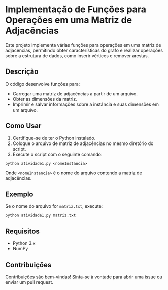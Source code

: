 # Implementação de Funções para Operações em uma Matriz de Adjacências

Este projeto implementa várias funções para operações em uma matriz de adjacências, permitindo obter características do grafo e realizar operações sobre a estrutura de dados, como inserir vértices e remover arestas.

## Descrição

O código desenvolve funções para:
- Carregar uma matriz de adjacências a partir de um arquivo.
- Obter as dimensões da matriz.
- Imprimir e salvar informações sobre a instância e suas dimensões em um arquivo.

<h2>Como Usar</h2>
    <ol>
        <li>Certifique-se de ter o Python instalado.</li>
        <li>Coloque o arquivo de matriz de adjacências no mesmo diretório do script.</li>
        <li>Execute o script com o seguinte comando:</li>
    </ol>
    <pre><code>python atividade1.py &lt;nomeInstancia&gt;</code></pre>
    <p>Onde <code>&lt;nomeInstancia&gt;</code> é o nome do arquivo contendo a matriz de adjacências.</p> 
    <h2>Exemplo</h2>
    <p>Se o nome do arquivo for <code>matriz.txt</code>, execute:</p>
    <pre><code>python atividade1.py matriz.txt</code></pre>
    <h2>Requisitos</h2>
    <ul>
        <li>Python 3.x</li>
        <li>NumPy</li>
    </ul>
    <h2>Contribuições</h2>
    <p>Contribuições são bem-vindas! Sinta-se à vontade para abrir uma issue ou enviar um pull request.</p>    
</body>
</html>
